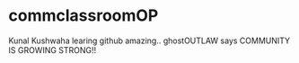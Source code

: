# commclassroomOP

Kunal Kushwaha learing github amazing..
ghostOUTLAW says COMMUNITY IS GROWING STRONG!!

